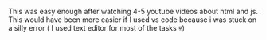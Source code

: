 This was easy enough after watching 4-5 youtube videos about html and js. This would have been more easier if I used vs code because i was stuck on a silly error ( I used text editor for most of the tasks :skull:)
